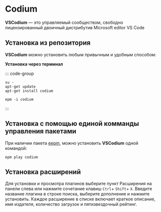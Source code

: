 # Codium

**VSCodium** — это управляемый сообществом, свободно лицензированный двоичный дистрибутив Microsoft editor VS Code

## Установка из репозитория 

**VSCodium** можно установить любым привычным и удобным способом:

**Установка через терминал**

::: code-group

```shell[apt-get]
su -
apt-get update
apt-get install codium
```
```shell[epm]
epm -i codium
```
:::

## Установка c помощью единой комманды управления пакетами

При наличии пакета [eepm](/epm), можно установить **VSCodium** одной командой:

```shell
epm play codium
```

## Установка расширений

Для установки и просмотра плагинов выберите пункт Расширения на панели слева или нажмите сочетание клавиш `Ctrl`+ `Shift`+ `X`.
Введите название плагина в строке поиска, выберите дополнение и нажмите установить.
Каждое расширение в списке включает краткое описание, имя издателя, количество загрузок и пятизвездочный рейтинг.
